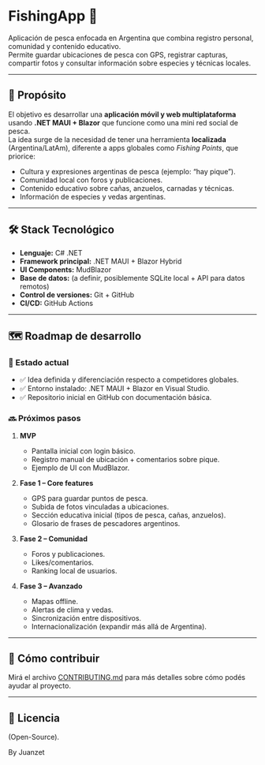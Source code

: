 # FishingApp 🎣

Aplicación de pesca enfocada en Argentina que combina registro personal, comunidad y contenido educativo.  
Permite guardar ubicaciones de pesca con GPS, registrar capturas, compartir fotos y consultar información sobre especies y técnicas locales.

---

## 🚀 Propósito
El objetivo es desarrollar una **aplicación móvil y web multiplataforma** usando **.NET MAUI + Blazor** que funcione como una mini red social de pesca.  
La idea surge de la necesidad de tener una herramienta **localizada** (Argentina/LatAm), diferente a apps globales como *Fishing Points*, que priorice:
- Cultura y expresiones argentinas de pesca (ejemplo: “hay pique”).
- Comunidad local con foros y publicaciones.
- Contenido educativo sobre cañas, anzuelos, carnadas y técnicas.
- Información de especies y vedas argentinas.

---

## 🛠 Stack Tecnológico
- **Lenguaje:** C# .NET
- **Framework principal:** .NET MAUI + Blazor Hybrid
- **UI Components:** MudBlazor
- **Base de datos:** (a definir, posiblemente SQLite local + API para datos remotos)
- **Control de versiones:** Git + GitHub
- **CI/CD:** GitHub Actions

---

## 🗺️ Roadmap de desarrollo

### 📍 Estado actual
- ✅ Idea definida y diferenciación respecto a competidores globales.
- ✅ Entorno instalado: .NET MAUI + Blazor en Visual Studio.
- ✅ Repositorio inicial en GitHub con documentación básica.

### 🔜 Próximos pasos
1. **MVP**  
   - Pantalla inicial con login básico.  
   - Registro manual de ubicación + comentarios sobre pique.  
   - Ejemplo de UI con MudBlazor.  

2. **Fase 1 – Core features**  
   - GPS para guardar puntos de pesca.  
   - Subida de fotos vinculadas a ubicaciones.  
   - Sección educativa inicial (tipos de pesca, cañas, anzuelos).  
   - Glosario de frases de pescadores argentinos.  

3. **Fase 2 – Comunidad**  
   - Foros y publicaciones.  
   - Likes/comentarios.  
   - Ranking local de usuarios.  

4. **Fase 3 – Avanzado**  
   - Mapas offline.  
   - Alertas de clima y vedas.  
   - Sincronización entre dispositivos.  
   - Internacionalización (expandir más allá de Argentina).  

---

## 🤝 Cómo contribuir
Mirá el archivo [CONTRIBUTING.md](CONTRIBUTING.md) para más detalles sobre cómo podés ayudar al proyecto.

---

## 📌 Licencia
(Open-Source).

By Juanzet
